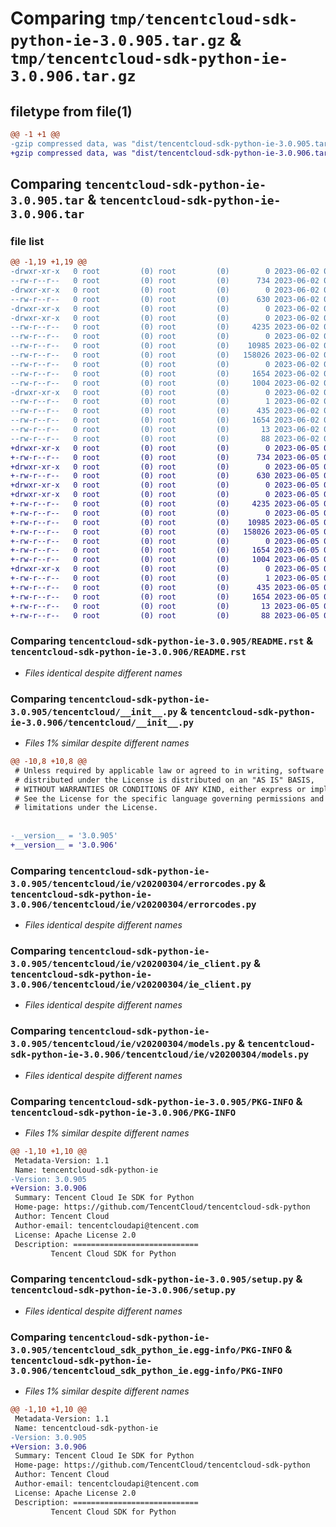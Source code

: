 # Comparing `tmp/tencentcloud-sdk-python-ie-3.0.905.tar.gz` & `tmp/tencentcloud-sdk-python-ie-3.0.906.tar.gz`

## filetype from file(1)

```diff
@@ -1 +1 @@
-gzip compressed data, was "dist/tencentcloud-sdk-python-ie-3.0.905.tar", last modified: Fri Jun  2 00:30:34 2023, max compression
+gzip compressed data, was "dist/tencentcloud-sdk-python-ie-3.0.906.tar", last modified: Mon Jun  5 00:36:07 2023, max compression
```

## Comparing `tencentcloud-sdk-python-ie-3.0.905.tar` & `tencentcloud-sdk-python-ie-3.0.906.tar`

### file list

```diff
@@ -1,19 +1,19 @@
-drwxr-xr-x   0 root         (0) root         (0)        0 2023-06-02 00:30:34.000000 tencentcloud-sdk-python-ie-3.0.905/
--rw-r--r--   0 root         (0) root         (0)      734 2023-06-02 00:30:34.000000 tencentcloud-sdk-python-ie-3.0.905/README.rst
-drwxr-xr-x   0 root         (0) root         (0)        0 2023-06-02 00:30:34.000000 tencentcloud-sdk-python-ie-3.0.905/tencentcloud/
--rw-r--r--   0 root         (0) root         (0)      630 2023-06-02 00:30:34.000000 tencentcloud-sdk-python-ie-3.0.905/tencentcloud/__init__.py
-drwxr-xr-x   0 root         (0) root         (0)        0 2023-06-02 00:30:34.000000 tencentcloud-sdk-python-ie-3.0.905/tencentcloud/ie/
-drwxr-xr-x   0 root         (0) root         (0)        0 2023-06-02 00:30:34.000000 tencentcloud-sdk-python-ie-3.0.905/tencentcloud/ie/v20200304/
--rw-r--r--   0 root         (0) root         (0)     4235 2023-06-02 00:30:34.000000 tencentcloud-sdk-python-ie-3.0.905/tencentcloud/ie/v20200304/errorcodes.py
--rw-r--r--   0 root         (0) root         (0)        0 2023-06-02 00:30:34.000000 tencentcloud-sdk-python-ie-3.0.905/tencentcloud/ie/v20200304/__init__.py
--rw-r--r--   0 root         (0) root         (0)    10985 2023-06-02 00:30:34.000000 tencentcloud-sdk-python-ie-3.0.905/tencentcloud/ie/v20200304/ie_client.py
--rw-r--r--   0 root         (0) root         (0)   158026 2023-06-02 00:30:34.000000 tencentcloud-sdk-python-ie-3.0.905/tencentcloud/ie/v20200304/models.py
--rw-r--r--   0 root         (0) root         (0)        0 2023-06-02 00:30:34.000000 tencentcloud-sdk-python-ie-3.0.905/tencentcloud/ie/__init__.py
--rw-r--r--   0 root         (0) root         (0)     1654 2023-06-02 00:30:34.000000 tencentcloud-sdk-python-ie-3.0.905/PKG-INFO
--rw-r--r--   0 root         (0) root         (0)     1004 2023-06-02 00:30:34.000000 tencentcloud-sdk-python-ie-3.0.905/setup.py
-drwxr-xr-x   0 root         (0) root         (0)        0 2023-06-02 00:30:34.000000 tencentcloud-sdk-python-ie-3.0.905/tencentcloud_sdk_python_ie.egg-info/
--rw-r--r--   0 root         (0) root         (0)        1 2023-06-02 00:30:34.000000 tencentcloud-sdk-python-ie-3.0.905/tencentcloud_sdk_python_ie.egg-info/dependency_links.txt
--rw-r--r--   0 root         (0) root         (0)      435 2023-06-02 00:30:34.000000 tencentcloud-sdk-python-ie-3.0.905/tencentcloud_sdk_python_ie.egg-info/SOURCES.txt
--rw-r--r--   0 root         (0) root         (0)     1654 2023-06-02 00:30:34.000000 tencentcloud-sdk-python-ie-3.0.905/tencentcloud_sdk_python_ie.egg-info/PKG-INFO
--rw-r--r--   0 root         (0) root         (0)       13 2023-06-02 00:30:34.000000 tencentcloud-sdk-python-ie-3.0.905/tencentcloud_sdk_python_ie.egg-info/top_level.txt
--rw-r--r--   0 root         (0) root         (0)       88 2023-06-02 00:30:34.000000 tencentcloud-sdk-python-ie-3.0.905/setup.cfg
+drwxr-xr-x   0 root         (0) root         (0)        0 2023-06-05 00:36:07.000000 tencentcloud-sdk-python-ie-3.0.906/
+-rw-r--r--   0 root         (0) root         (0)      734 2023-06-05 00:36:07.000000 tencentcloud-sdk-python-ie-3.0.906/README.rst
+drwxr-xr-x   0 root         (0) root         (0)        0 2023-06-05 00:36:07.000000 tencentcloud-sdk-python-ie-3.0.906/tencentcloud/
+-rw-r--r--   0 root         (0) root         (0)      630 2023-06-05 00:36:07.000000 tencentcloud-sdk-python-ie-3.0.906/tencentcloud/__init__.py
+drwxr-xr-x   0 root         (0) root         (0)        0 2023-06-05 00:36:07.000000 tencentcloud-sdk-python-ie-3.0.906/tencentcloud/ie/
+drwxr-xr-x   0 root         (0) root         (0)        0 2023-06-05 00:36:07.000000 tencentcloud-sdk-python-ie-3.0.906/tencentcloud/ie/v20200304/
+-rw-r--r--   0 root         (0) root         (0)     4235 2023-06-05 00:36:07.000000 tencentcloud-sdk-python-ie-3.0.906/tencentcloud/ie/v20200304/errorcodes.py
+-rw-r--r--   0 root         (0) root         (0)        0 2023-06-05 00:36:07.000000 tencentcloud-sdk-python-ie-3.0.906/tencentcloud/ie/v20200304/__init__.py
+-rw-r--r--   0 root         (0) root         (0)    10985 2023-06-05 00:36:07.000000 tencentcloud-sdk-python-ie-3.0.906/tencentcloud/ie/v20200304/ie_client.py
+-rw-r--r--   0 root         (0) root         (0)   158026 2023-06-05 00:36:07.000000 tencentcloud-sdk-python-ie-3.0.906/tencentcloud/ie/v20200304/models.py
+-rw-r--r--   0 root         (0) root         (0)        0 2023-06-05 00:36:07.000000 tencentcloud-sdk-python-ie-3.0.906/tencentcloud/ie/__init__.py
+-rw-r--r--   0 root         (0) root         (0)     1654 2023-06-05 00:36:07.000000 tencentcloud-sdk-python-ie-3.0.906/PKG-INFO
+-rw-r--r--   0 root         (0) root         (0)     1004 2023-06-05 00:36:07.000000 tencentcloud-sdk-python-ie-3.0.906/setup.py
+drwxr-xr-x   0 root         (0) root         (0)        0 2023-06-05 00:36:07.000000 tencentcloud-sdk-python-ie-3.0.906/tencentcloud_sdk_python_ie.egg-info/
+-rw-r--r--   0 root         (0) root         (0)        1 2023-06-05 00:36:07.000000 tencentcloud-sdk-python-ie-3.0.906/tencentcloud_sdk_python_ie.egg-info/dependency_links.txt
+-rw-r--r--   0 root         (0) root         (0)      435 2023-06-05 00:36:07.000000 tencentcloud-sdk-python-ie-3.0.906/tencentcloud_sdk_python_ie.egg-info/SOURCES.txt
+-rw-r--r--   0 root         (0) root         (0)     1654 2023-06-05 00:36:07.000000 tencentcloud-sdk-python-ie-3.0.906/tencentcloud_sdk_python_ie.egg-info/PKG-INFO
+-rw-r--r--   0 root         (0) root         (0)       13 2023-06-05 00:36:07.000000 tencentcloud-sdk-python-ie-3.0.906/tencentcloud_sdk_python_ie.egg-info/top_level.txt
+-rw-r--r--   0 root         (0) root         (0)       88 2023-06-05 00:36:07.000000 tencentcloud-sdk-python-ie-3.0.906/setup.cfg
```

### Comparing `tencentcloud-sdk-python-ie-3.0.905/README.rst` & `tencentcloud-sdk-python-ie-3.0.906/README.rst`

 * *Files identical despite different names*

### Comparing `tencentcloud-sdk-python-ie-3.0.905/tencentcloud/__init__.py` & `tencentcloud-sdk-python-ie-3.0.906/tencentcloud/__init__.py`

 * *Files 1% similar despite different names*

```diff
@@ -10,8 +10,8 @@
 # Unless required by applicable law or agreed to in writing, software
 # distributed under the License is distributed on an "AS IS" BASIS,
 # WITHOUT WARRANTIES OR CONDITIONS OF ANY KIND, either express or implied.
 # See the License for the specific language governing permissions and
 # limitations under the License.
 
 
-__version__ = '3.0.905'
+__version__ = '3.0.906'
```

### Comparing `tencentcloud-sdk-python-ie-3.0.905/tencentcloud/ie/v20200304/errorcodes.py` & `tencentcloud-sdk-python-ie-3.0.906/tencentcloud/ie/v20200304/errorcodes.py`

 * *Files identical despite different names*

### Comparing `tencentcloud-sdk-python-ie-3.0.905/tencentcloud/ie/v20200304/ie_client.py` & `tencentcloud-sdk-python-ie-3.0.906/tencentcloud/ie/v20200304/ie_client.py`

 * *Files identical despite different names*

### Comparing `tencentcloud-sdk-python-ie-3.0.905/tencentcloud/ie/v20200304/models.py` & `tencentcloud-sdk-python-ie-3.0.906/tencentcloud/ie/v20200304/models.py`

 * *Files identical despite different names*

### Comparing `tencentcloud-sdk-python-ie-3.0.905/PKG-INFO` & `tencentcloud-sdk-python-ie-3.0.906/PKG-INFO`

 * *Files 1% similar despite different names*

```diff
@@ -1,10 +1,10 @@
 Metadata-Version: 1.1
 Name: tencentcloud-sdk-python-ie
-Version: 3.0.905
+Version: 3.0.906
 Summary: Tencent Cloud Ie SDK for Python
 Home-page: https://github.com/TencentCloud/tencentcloud-sdk-python
 Author: Tencent Cloud
 Author-email: tencentcloudapi@tencent.com
 License: Apache License 2.0
 Description: ============================
         Tencent Cloud SDK for Python
```

### Comparing `tencentcloud-sdk-python-ie-3.0.905/setup.py` & `tencentcloud-sdk-python-ie-3.0.906/setup.py`

 * *Files identical despite different names*

### Comparing `tencentcloud-sdk-python-ie-3.0.905/tencentcloud_sdk_python_ie.egg-info/PKG-INFO` & `tencentcloud-sdk-python-ie-3.0.906/tencentcloud_sdk_python_ie.egg-info/PKG-INFO`

 * *Files 1% similar despite different names*

```diff
@@ -1,10 +1,10 @@
 Metadata-Version: 1.1
 Name: tencentcloud-sdk-python-ie
-Version: 3.0.905
+Version: 3.0.906
 Summary: Tencent Cloud Ie SDK for Python
 Home-page: https://github.com/TencentCloud/tencentcloud-sdk-python
 Author: Tencent Cloud
 Author-email: tencentcloudapi@tencent.com
 License: Apache License 2.0
 Description: ============================
         Tencent Cloud SDK for Python
```

